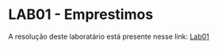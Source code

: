 # LAB01 - Emprestimos

A resolução deste laboratário está presente nesse link: [Lab01](/Notebooks/emprestimo01-ra216474.ipynb)
